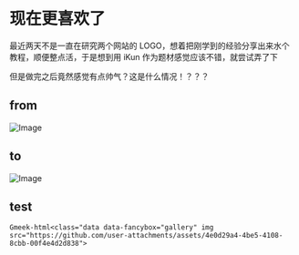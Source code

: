 <!-- ##{"timestamp":1680303840}## -->

# 现在更喜欢了

最近两天不是一直在研究两个网站的 LOGO，想着把刚学到的经验分享出来水个教程，顺便整点活，于是想到用 iKun 作为题材感觉应该不错，就尝试弄了下

但是做完之后竟然感觉有点帅气？这是什么情况！？？？

## from
![Image](https://github.com/user-attachments/assets/4e0d29a4-4be5-4108-8cbb-00f4e4d2d838)

## to
![Image](https://github.com/user-attachments/assets/59532781-aa4d-4c1b-8894-642fb4decc47)

## test
`Gmeek-html<class="data data-fancybox="gallery" img src="https://github.com/user-attachments/assets/4e0d29a4-4be5-4108-8cbb-00f4e4d2d838">`
